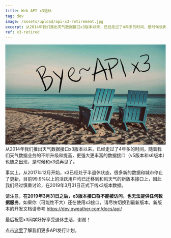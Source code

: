 ```yaml
---
title: Web API x3退休
tag: dev
image: /assets/upload/api-x3-retirement.jpg
excerpt: 从2014年我们推出天气数据接口x3版本以来，已经走过了4年多的时间，是时候说再见了。x3版本接口将在2019年3月31日正式退休，请切换到s6版本。
ref: x3-retired
---
```


![API x3退休](/assets/upload/api-x3-retirement.jpg)
从2014年我们推出天气数据接口x3版本以来，已经走过了4年多的时间，随着我们天气数据业务的不断升级和提高，更强大更丰富的数据接口（v5版本和s6版本）也随之出现，是时候和x3说再见了。

事实上，从2017年12月开始，x3已经处于半退休状态，很多新的数据和城市停止了更新，目前99.9%以上的活跃用户均已迁移到和风天气的新版本接口上，因此我们经过慎重讨论，在2019年3月31日正式下线x3版本数据。

请注意，**在2019年3月31日之后，x3版本接口将不能被访问，也无法提供任何数据服务**，如果你（可能性不大）还在使用x3接口，请尽快切换到最新版本。新版本的开发文档请参考 <https://dev.qweather.com/docs/api/>

最后祝愿x3同学好好享受退休生活，谢谢！

点击[这里](/release/api/)了解我们更多API发行计划。

